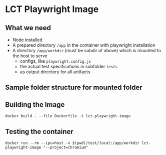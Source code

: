 # LCT Playwright Image

## What we need

- Node installed
- A prepared directory `/app` in the container with playwright installation
- A directory `/app/workdir` (must be subdir of above) which is mounted to the host to serve
  - configs, like `playwright.config.js`
  - the actual test specifications in subfolder `tests`
  - as output directory for all artifacts

## Sample folder structure for mounted folder



## Building the Image

`docker build . --file Dockerfile -t lct-playwright-image`

## Testing the container

`docker run --rm --ipc=host -v $(pwd)/test/local:/app/workdir lct-playwright-image "--project=chromium"`
